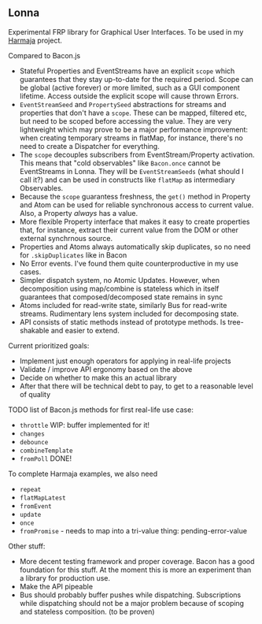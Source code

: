 ## Lonna

Experimental FRP library for Graphical User Interfaces. To be used in my [Harmaja](https://github.com/raimohanska/harmaja) project.

Compared to Bacon.js

- Stateful Properties and EventStreams have an explicit `scope` which guarantees that they stay up-to-date for the required period. Scope can be global (active forever) or more limited, such as a GUI component lifetime. Access outside the explicit scope will cause thrown Errors.
- `EventStreamSeed` and `PropertySeed` abstractions for streams and properties that don't have a `scope`. These can be mapped, filtered etc, but need to be scoped before accessing the value. They are very lightweight which may prove to be a major performance improvement: when creating temporary streams in flatMap, for instance, there's no need to create a Dispatcher for everything.
- The `scope` decouples subscribers from EventStream/Property activation. This means that "cold observables" like `Bacon.once` cannot be EventStreams in Lonna. They will be `EventStreamSeeds` (what should I call it?) and can be used in constructs like `flatMap` as intermediary Observables.
- Because the `scope` guarantess freshness, the `get()` method in Property and Atom can be used for reliable synchronous access to current value. Also, a Property *always* has a value.
- More flexible Property interface that makes it easy to create properties that, for instance, extract their current value from the DOM or other external synchrnous source. 
- Properties and Atoms always automatically skip duplicates, so no need for `.skipDuplicates` like in Bacon
- No Error events. I've found them quite counterproductive in my use cases. 
- Simpler dispatch system, no Atomic Updates. However, when decomposition using map/combine is stateless which in itself guarantees that composed/decomposed state remains in sync
- Atoms included for read-write state, similarly Bus for read-write streams. Rudimentary lens system included for decomposing state.
- API consists of static methods instead of prototype methods. Is tree-shakable and easier to extend.

Current prioritized goals:

- Implement just enough operators for applying in real-life projects
- Validate / improve API ergonomy based on the above
- Decide on whether to make this an actual library
- After that there will be technical debt to pay, to get to a reasonable level of quality

TODO list of Bacon.js methods for first real-life use case:

- `throttle` WIP: buffer implemented for it!
- `changes`
- `debounce`
- `combineTemplate`
- `fromPoll` DONE!

To complete Harmaja examples, we also need

- `repeat`
- `flatMapLatest`
- `fromEvent`
- `update`
- `once`
- `fromPromise` - needs to map into a tri-value thing: pending-error-value

Other stuff:

- More decent testing framework and proper coverage. Bacon has a good foundation for this stuff. At the moment this is more an experiment than a library for production use.
- Make the API pipeable
- Bus should probably buffer pushes while dispatching. Subscriptions while dispatching should not be a major problem because of scoping and stateless composition. (to be proven)
